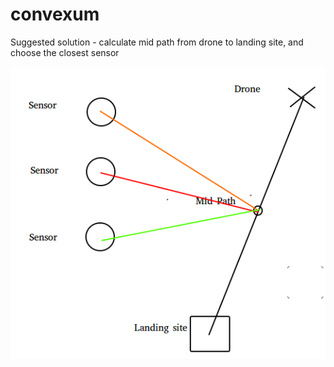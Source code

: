 # convexum

Suggested solution - calculate mid path from drone to landing site, and choose the closest sensor

![Alt text](midPath.png?raw=true "WIFI shield controlling servo motor by http request")